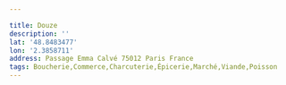 ```yaml
---

title: Douze
description: ''
lat: '48.8483477'
lon: '2.3858711'
address: Passage Emma Calvé 75012 Paris France
tags: Boucherie,Commerce,Charcuterie,Épicerie,Marché,Viande,Poisson
---
```

